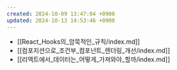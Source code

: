 ```yaml
---
created: 2024-10-09 13:47:04 +0900
updated: 2024-10-13 14:53:46 +0900
---
```


- [[React_Hooks의_암묵적인_규칙/index.md]]
- [[컴포지션으로_조건부_컴포넌트_렌더링_개선/index.md]]
- [[리액트에서_데이터는_어떻게_가져와야_할까/index.md]]
